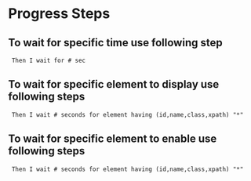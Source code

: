 # Progress Steps

## To wait for specific time use following step

```cucumber
 Then I wait for # sec
```

## To wait for specific element to display use following steps

```cucumber
 Then I wait # seconds for element having (id,name,class,xpath) "*"
```

## To wait for specific element to enable use following steps

```cucumber
 Then I wait # seconds for element having (id,name,class,xpath) "*"
```
